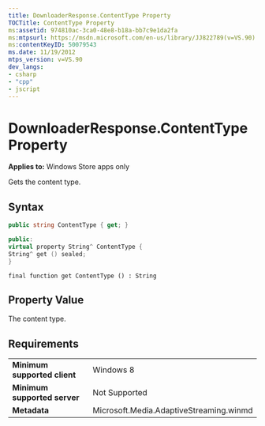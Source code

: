 ```yaml
---
title: DownloaderResponse.ContentType Property
TOCTitle: ContentType Property
ms:assetid: 974810ac-3ca0-48e8-b18a-bb7c9e1da2fa
ms:mtpsurl: https://msdn.microsoft.com/en-us/library/JJ822789(v=VS.90)
ms:contentKeyID: 50079543
ms.date: 11/19/2012
mtps_version: v=VS.90
dev_langs:
- csharp
- "cpp"
- jscript
---
```


# DownloaderResponse.ContentType Property

**Applies to:** Windows Store apps only

Gets the content type.

## Syntax

```csharp
public string ContentType { get; }
```

```cpp
public:
virtual property String^ ContentType {
String^ get () sealed;
}
```

```jscript
final function get ContentType () : String
```

## Property Value

The content type.

## Requirements

|||
|--- |--- |
|**Minimum supported client**|Windows 8|
|**Minimum supported server**|Not Supported|
|**Metadata**|Microsoft.Media.AdaptiveStreaming.winmd|

